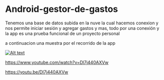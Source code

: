 # Android-gestor-de-gastos
Tenemos una base de datos subida en la nuve la cual hacemos conexion y nos permite iniciar sesión  y agregar gastos y mas, todo por una conexión y la app es una prueba funcional de un proyecto personal 

a continuacion una muestra por el recorrido de la app

[![Alt text](https://img.youtube.com/vi/Dl7j440AXVw/0.jpg)](https://www.youtube.com/watch?v=Dl7j440AXVw)

https://www.youtube.com/watch?v=Dl7j440AXVw

https://youtu.be/Dl7j440AXVw
